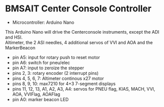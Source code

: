 # BMSAIT Center Console Controller
* Microcontroller: Arduino Nano

This Arduino Nano will drive the Centerconsole instruments, except the ADI and HSI.  
Altimeter, the 2 ASI needles, 4 additional servos of VVI and AOA and the MarkerBeacon

- pin A5: input for rotary push to reset motor
- pin A6: switch for pneu/elec
- pin A7: input to zeroize the stepper 
- pins 2, 3: rotary encoder (2 interrupt pins)
- pins 4, 5, 6, 7: Altimeter continous x27 motor
- pins 8, 9, 10: max7210 for 4+3 7-segment displays
- pins 11, 12, 13, A1, A2, A3, A4: servos for PNEU flag, KIAS, MACH, VVI, AOA, VVIFlag, AOAFlag
- pin A0: marker beacon LED

